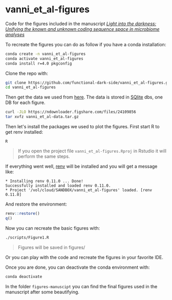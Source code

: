 # vanni_et_al-figures
Code for the figures included in the manuscript [*Light into the darkness: Unifying the known and unknown coding sequence space in microbiome analyses*](https://www.biorxiv.org/content/10.1101/2020.06.30.180448v1)

To recreate the figures you can do as follow if you have a conda installation:

```bash
conda create -n vanni_et_al-figures
conda activate vanni_et_al-figures
conda install r=4.0 pkgconfig
```

Clone the repo with:

```bash
git clone https://github.com/functional-dark-side/vanni_et_al-figures.git
cd vanni_et_al-figures
```

Then get the data we used from [here](https://doi.org/10.6084/m9.figshare.12738476.v1). The data is stored in [SQlite](https://www.sqlite.org/index.html) dbs, one DB for each figure.

```bash
curl -JLO https://ndownloader.figshare.com/files/24109856
tar xvfz vanni_et_al-data.tar.gz
```

Then let's install the packages we used to plot the figures. First start R to get renv installed:

```
R
```

> If you open the project file `vanni_et_al-figures.Rproj` in Rstudio it will perform the same steps.

If everything went well, [renv](https://rstudio.github.io/renv/articles/renv.html) will be installed and you will get a message like:

```
* Installing renv 0.11.0 ... Done!
Successfully installed and loaded renv 0.11.0.
* Project '/vol/cloud/SANDBOX/vanni_et_al-figures' loaded. [renv 0.11.0]
```

And restore the environment:

```r
renv::restore()
q()
```

Now you can recreate the basic figures with:

```bash
./scripts/Figure1.R
```

> Figures will be saved in figures/

Or you can play with the code and recreate the figures in your favorite IDE. 

Once you are done, you can deactivate the conda environment with:

```bash
conda deactivate
```

In the folder `figures-manuscipt` you can find the final figures used in the manuscript after some beautifying.
